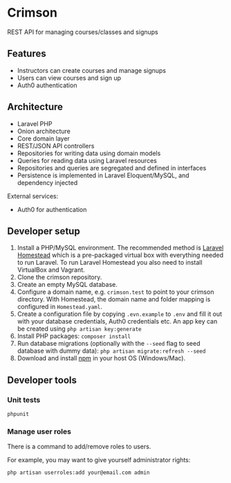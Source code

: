 # Crimson
REST API for managing courses/classes and signups

## Features

* Instructors can create courses and manage signups
* Users can view courses and sign up
* Auth0 authentication

## Architecture

* Laravel PHP
* Onion architecture
* Core domain layer
* REST/JSON API controllers
* Repositories for writing data using domain models
* Queries for reading data using Laravel resources
* Repositories and queries are segregated and defined in interfaces
* Persistence is implemented in Laravel Eloquent/MySQL, and dependency injected

External services:
* Auth0 for authentication

## Developer setup

1. Install a PHP/MySQL environment. The recommended method is [Laravel Homestead](https://laravel.com/docs/5.6/homestead) which is a pre-packaged virtual box with everything needed to run Laravel. To run Laravel Homestead you also need to install VirtualBox and Vagrant.
2. Clone the crimson repository.
3. Create an empty MySQL database.
4. Configure a domain name, e.g. `crimson.test` to point to your crimson directory. With Homestead, the domain name and folder mapping is configured in `Homestead.yaml`.
5. Create a configuration file by copying `.evn.example` to `.env` and fill it out with your database credentials, Auth0 credentials etc. An app key can be created using `php artisan key:generate`
6. Install PHP packages: `composer install`
7. Run database migrations (optionally with the `--seed` flag to seed database with dummy data): `php artisan migrate:refresh --seed`
8. Download and install [npm](https://www.npmjs.com/get-npm) in your host OS (Windows/Mac).

## Developer tools

### Unit tests

```
phpunit
```

### Manage user roles

There is a command to add/remove roles to users.

For example, you may want to give yourself administrator rights:

```
php artisan userroles:add your@email.com admin
```